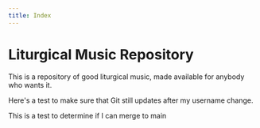```yaml
---
title: Index
---
```

# Liturgical Music Repository
This is a repository of good liturgical music, made available for anybody who wants it.

Here's a test to make sure that Git still updates after my username change.

This is a test to determine if I can merge to main
